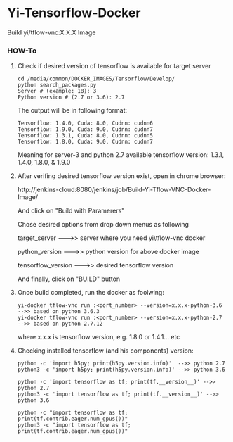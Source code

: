 # Yi-Tensorflow-Docker

Build yi/tflow-vnc:X.X.X Image

### HOW-To
1. Check if desired version of tensorflow is available for target server
   ```
   cd /media/common/DOCKER_IMAGES/Tensorflow/Develop/
   python search_packages.py
   Server # (example: 18): 3
   Python version # (2.7 or 3.6): 2.7
   ```
   The output will be in following format:
   ```
   Tensorflow: 1.4.0, Cuda: 8.0, Cudnn: cudnn6
   Tensorflow: 1.9.0, Cuda: 9.0, Cudnn: cudnn7
   Tensorflow: 1.3.1, Cuda: 8.0, Cudnn: cudnn5
   Tensorflow: 1.8.0, Cuda: 9.0, Cudnn: cudnn7
   ```
   Meaning for server-3 and python 2.7 available tensorflow version: 1.3.1, 1.4.0, 1.8.0, & 1.9.0

2. After verifing desired tensorflow version exist, open in chrome browser:

   http://jenkins-cloud:8080/jenkins/job/Build-Yi-Tflow-VNC-Docker-Image/
   
   And click on "Build with Paramerers"
  
   Chose desired options from drop down menus as following

   target_server --->> server where you need yi\tflow-vnc docker
  
   python_version --->> python version for above docker image
  
   tensorflow_version --->> desired tensorflow version
  
   And finally, click on "BUILD" button
  
  3. Once build completed, run the docker as foolwing:
  
     ```
     yi-docker tflow-vnc run :<port_number> --version=x.x.x-python-3.6    -->> based on python 3.6.3
     yi-docker tflow-vnc run :<port_number> --version=x.x.x-python-2.7    -->> based on python 2.7.12
     ```
     where x.x.x is tensorflow version, e.g. 1.8.0 or 1.4.1... etc
  
  4. Checking installed tensorflow (and his components) version:
     ```
     python -c 'import h5py; print(h5py.version.info)'  -->> python 2.7
     python3 -c 'import h5py; print(h5py.version.info)' -->> python 3.6
  
     python -c 'import tensorflow as tf; print(tf.__version__)' -->> python 2.7
     python3 -c 'import tensorflow as tf; print(tf.__version__)' -->> python 3.6
     
     python -c "import tensorflow as tf; print(tf.contrib.eager.num_gpus())"
     python3 -c "import tensorflow as tf; print(tf.contrib.eager.num_gpus())"
     ```
 
